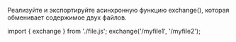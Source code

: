 Реализуйте и экспортируйте асинхронную функцию exchange(), 
которая обменивает содержимое двух файлов.

import { exchange } from './file.js';
exchange('/myfile1', '/myfile2');